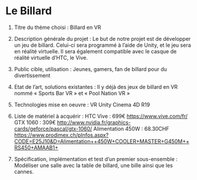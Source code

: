 # Le Billard

1. Titre du thème choisi :
	Billard en VR


2. Description générale du projet :
	Le but de notre projet est de développer un jeu de billard. Celui-ci sera programmé à l’aide de Unity, et le jeu sera en réalité virtuelle. Il sera également compatible avec 	le casque de réalité virtuelle d’HTC, le Vive.


3. Public cible, utilisation : 
	Jeunes, gamers, fan de billard pour du divertissement


4. Etat de l’art, solutions existantes : 
	Il y déjà des jeux de billard en VR nommé « Sports Bar VR » et « Pool Nation VR »


5. Technologies mise en oeuvre : 
	VR
	Unity
	Cinema 4D R19

6. Liste de matériel à acquérir : 
	HTC Vive : 699€ https://www.vive.com/fr/
	GTX 1060 : 309€ http://www.nvidia.fr/graphics-cards/geforce/pascal/gtx-1060/
	Alimentation 450W : 68.30CHF https://www.prodimex.ch/pInfos.aspx?CODE=E25J10&D=Alimentation++450W+COOLER+MASTER+G450M++RS450+AMAAB1+


7. Spécification, implémentation et test d’un premier sous-ensemble : 
	Modéliser une salle avec la table de billard, une bille ainsi que les cannes. 



